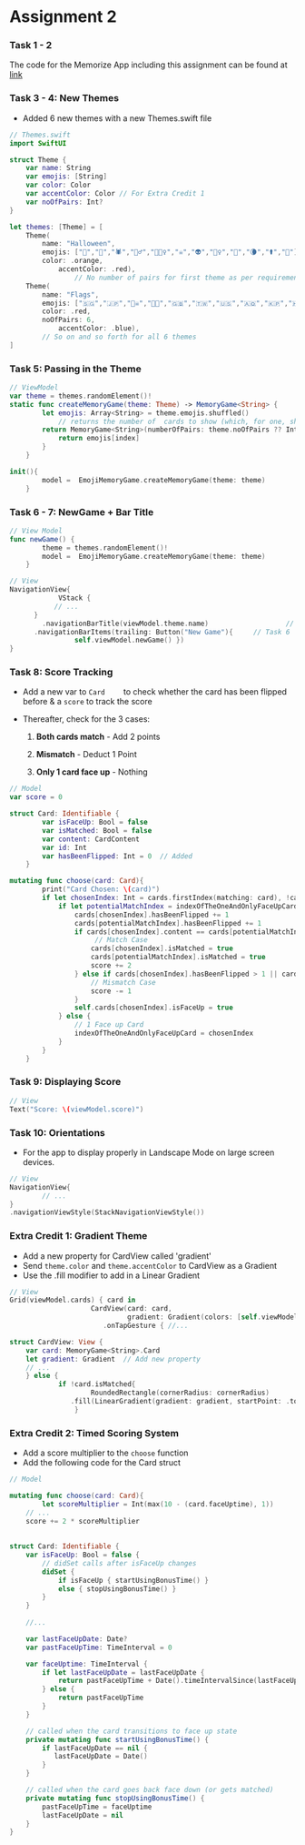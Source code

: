 # Assignment 2 

### Task 1 - 2

The code for the Memorize App including this assignment can be found at [link]()

### Task 3 - 4: New Themes

* Added 6 new themes with a new Themes.swift file

```swift
// Themes.swift
import SwiftUI

struct Theme {
    var name: String
    var emojis: [String]
    var color: Color
  	var accentColor: Color // For Extra Credit 1
    var noOfPairs: Int?
}

let themes: [Theme] = [
    Theme(					
        name: "Halloween",
        emojis: ["👻","🎃","🕷","🧟‍♂️","🧛🏼‍♀️","☠️","👽","🦹‍♀️","🦇","🌘","⚰️","🔮"],
        color: .orange,
    		accentColor: .red),				
 				// No number of pairs for first theme as per requirements
    Theme(
        name: "Flags",
        emojis: ["🇸🇬","🇯🇵","🏴‍☠️","🏳️‍🌈","🇬🇧","🇹🇼","🇺🇸","🇦🇶","🇰🇵","🇭🇰","🇲🇨","🇼🇸"],
        color: .red,
        noOfPairs: 6,
    		accentColor: .blue),
    	// So on and so forth for all 6 themes
]

```

### Task 5: Passing in the Theme

```swift
// ViewModel
var theme = themes.randomElement()!
static func createMemoryGame(theme: Theme) -> MemoryGame<String> {
        let emojis: Array<String> = theme.emojis.shuffled()
  			// returns the number of  cards to show (which, for one, should be random)
        return MemoryGame<String>(numberOfPairs: theme.noOfPairs ?? Int.random(in: 4...6)) { index in
            return emojis[index]
        }
    }

init(){
        model =  EmojiMemoryGame.createMemoryGame(theme: theme)
    }
```

### Task 6 - 7: NewGame + Bar Title

```swift
// View Model
func newGame() {
        theme = themes.randomElement()!
        model =  EmojiMemoryGame.createMemoryGame(theme: theme)
    }

// View
NavigationView{
			VStack {
           // ...
      }
  		.navigationBarTitle(viewModel.theme.name) 					// Task 7
      .navigationBarItems(trailing: Button("New Game"){		// Task 6
                self.viewModel.newGame() })
}
```

### Task 8: Score Tracking

* Add a new var to `Card	` to check whether the card has been flipped before & a `score` to track the score

* Thereafter, check for the 3 cases:

  1. **Both cards match** - Add 2 points

  2. **Mismatch** - Deduct 1 Point

  3. **Only 1 card face up** - Nothing

```swift
// Model
var score = 0

struct Card: Identifiable {
        var isFaceUp: Bool = false
        var isMatched: Bool = false
        var content: CardContent
        var id: Int
        var hasBeenFlipped: Int = 0  // Added
    }

mutating func choose(card: Card){
        print("Card Chosen: \(card)")
        if let chosenIndex: Int = cards.firstIndex(matching: card), !cards[chosenIndex].isFaceUp, !cards[chosenIndex].isMatched {
            if let potentialMatchIndex = indexOfTheOneAndOnlyFaceUpCard {
                cards[chosenIndex].hasBeenFlipped += 1
                cards[potentialMatchIndex].hasBeenFlipped += 1
                if cards[chosenIndex].content == cards[potentialMatchIndex].content {
                     // Match Case
                    cards[chosenIndex].isMatched = true
                    cards[potentialMatchIndex].isMatched = true
                    score += 2
                } else if cards[chosenIndex].hasBeenFlipped > 1 || cards[potentialMatchIndex].hasBeenFlipped > 1{
                    // Mismatch Case
                    score -= 1
                }
                self.cards[chosenIndex].isFaceUp = true
            } else {
                // 1 Face up Card
                indexOfTheOneAndOnlyFaceUpCard = chosenIndex
            }
        }
    }
```

### Task 9: Displaying Score

```swift
// View
Text("Score: \(viewModel.score)")
```

### Task 10: Orientations

* For the app to display properly in Landscape Mode on large screen devices.

```swift
// View
NavigationView{
  		// ...
}
.navigationViewStyle(StackNavigationViewStyle())
```

### Extra Credit 1: Gradient Theme

* Add a new property for CardView called 'gradient'
* Send `theme.color` and `theme.accentColor` to CardView as a Gradient
* Use the .fill modifier to add in a Linear Gradient

```swift
// View
Grid(viewModel.cards) { card in
                    CardView(card: card, 
                             gradient: Gradient(colors: [self.viewModel.theme.color, self.viewModel.theme.accentColor]))
                       .onTapGesture { //...

struct CardView: View {
    var card: MemoryGame<String>.Card
    let gradient: Gradient  // Add new property
    // ...
  	} else {
    		if !card.isMatched{
    				RoundedRectangle(cornerRadius: cornerRadius)
               .fill(LinearGradient(gradient: gradient, startPoint: .topLeading, endPoint: .bottomTrailing)) // Linear Gradient
                }
```

### Extra Credit 2: Timed Scoring System

* Add a score multiplier to the `choose` function
* Add the following code for the Card struct

```swift
// Model

mutating func choose(card: Card){
		let scoreMultiplier = Int(max(10 - (card.faceUptime), 1))
  	// ...
  	score += 2 * scoreMultiplier
  
  
struct Card: Identifiable {
    var isFaceUp: Bool = false {
        // didSet calls after isFaceUp changes
        didSet {
            if isFaceUp { startUsingBonusTime() } 
          	else { stopUsingBonusTime() }
        }
    }
  
    //...

    var lastFaceUpDate: Date?
    var pastFaceUpTime: TimeInterval = 0

    var faceUptime: TimeInterval {
        if let lastFaceUpDate = lastFaceUpDate {
            return pastFaceUpTime + Date().timeIntervalSince(lastFaceUpDate)
        } else {
            return pastFaceUpTime
        }
    }

    // called when the card transitions to face up state
    private mutating func startUsingBonusTime() {
        if lastFaceUpDate == nil {
           lastFaceUpDate = Date()
        }
    }

    // called when the card goes back face down (or gets matched)
    private mutating func stopUsingBonusTime() {
        pastFaceUpTime = faceUptime
        lastFaceUpDate = nil
    }
}
```

